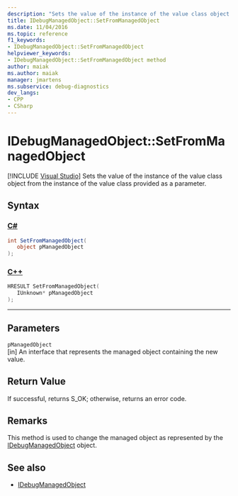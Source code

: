 ```yaml
---
description: "Sets the value of the instance of the value class object from the instance of the value class provided as a parameter."
title: IDebugManagedObject::SetFromManagedObject
ms.date: 11/04/2016
ms.topic: reference
f1_keywords:
- IDebugManagedObject::SetFromManagedObject
helpviewer_keywords:
- IDebugManagedObject::SetFromManagedObject method
author: maiak
ms.author: maiak
manager: jmartens
ms.subservice: debug-diagnostics
dev_langs:
- CPP
- CSharp
---
```

# IDebugManagedObject::SetFromManagedObject

 [!INCLUDE [Visual Studio](~/includes/applies-to-version/vs-windows-only.md)]
Sets the value of the instance of the value class object from the instance of the value class provided as a parameter.

## Syntax

### [C#](#tab/csharp)
```csharp
int SetFromManagedObject(
   object pManagedObject
);
```
### [C++](#tab/cpp)
```cpp
HRESULT SetFromManagedObject( 
   IUnknown* pManagedObject
);
```
---

## Parameters
`pManagedObject`\
[in] An interface that represents the managed object containing the new value.

## Return Value
 If successful, returns S_OK; otherwise, returns an error code.

## Remarks
 This method is used to change the managed object as represented by the [IDebugManagedObject](../../../extensibility/debugger/reference/idebugmanagedobject.md) object.

## See also
- [IDebugManagedObject](../../../extensibility/debugger/reference/idebugmanagedobject.md)
